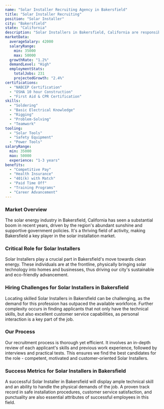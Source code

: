 ```yaml
---
name: "Solar Installer Recruiting Agency in Bakersfield"
title: "Solar Installer Recruiting"
position: "Solar Installer"
city: "Bakersfield"
state: "California"
description: "Solar Installers in Bakersfield, California are responsible for assembling, installing, and maintaining solar panel systems on rooftops or other structures."
marketData:
  averageSalary: 42000
  salaryRange:
    min: 35000
    max: 50000
  growthRate: "1.2%"
  demandLevel: "High"
  employmentStats:
    totalJobs: 231
    projectedGrowth: "2.4%"
certifications:
  - "NABCEP Certification"
  - "OSHA 10 hour Construction"
  - "First Aid & CPR Certification"
skills:
  - "Soldering"
  - "Basic Electrical Knowledge"
  - "Rigging"
  - "Problem-Solving"
  - "Teamwork"
tooling:
  - "Solar Tools"
  - "Safety Equipment"
  - "Power Tools"
salaryRange:
  min: 35000
  max: 50000
  experience: "1-3 years"
benefits:
  - "Competitive Pay"
  - "Health Insurance"
  - "401(k) with Match"
  - "Paid Time Off"
  - "Training Programs"
  - "Career Advancement"
---
```


### Market Overview
The solar energy industry in Bakersfield, California has seen a substantial boom in recent years, driven by the region's abundant sunshine and supportive government policies. It's a thriving field of activity, making Bakersfield a key player in the solar installation market.

### Critical Role for Solar Installers
Solar Installers play a crucial part in Bakersfield's move towards clean energy. These individuals are at the frontline, physically bringing solar technology into homes and businesses, thus driving our city's sustainable and eco-friendly advancement.

### Hiring Challenges for Solar Installers in Bakersfield
Locating skilled Solar Installers in Bakersfield can be challenging, as the demand for this profession has outpaced the available workforce. Further complexity occurs in finding applicants that not only have the technical skills, but also excellent customer service capabilities, as personal interaction is a key part of the job.

### Our Process
Our recruitment process is thorough yet efficient. It involves an in-depth review of each applicant's skills and previous work experience, followed by interviews and practical tests. This ensures we find the best candidates for the role - competent, motivated and customer-oriented Solar Installers.

### Success Metrics for Solar Installers in Bakersfield
A successful Solar Installer in Bakersfield will display ample technical skill and an ability to handle the physical demands of the job. A proven track record in safe installation procedures, customer service satisfaction, and punctuality are also essential attributes of successful employees in this field.
